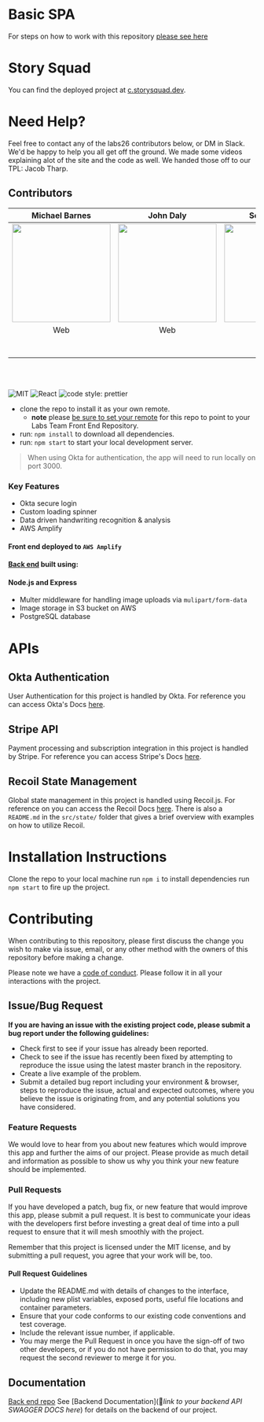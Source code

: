# Basic SPA

For steps on how to work with this repository [please see here](https://docs.labs.lambdaschool.com/labs-spa-starter/)

# Story Squad

You can find the deployed project at [c.storysquad.dev](https://c.storysquad.dev/login).

# Need Help?

Feel free to contact any of the labs26 contributors below, or DM in Slack. We'd be happy to help you all get off the ground. We made some videos explaining alot of the site and the code as well. We handed those off to our TPL: Jacob Tharp.

## Contributors

|                                                      Michael Barnes                                                       |                                                              John Daly                                                              |                                                           Scott Fuston                                                            |                                                            Dawson Hamm                                                             |                                                            Jesse Marek                                                             |                                                           Johan Mazorra                                                            |                                                             Jack Ross                                                              |                                                            Jacob Tharp                                                             |
| :-----------------------------------------------------------------------------------------------------------------------: | :---------------------------------------------------------------------------------------------------------------------------------: | :-------------------------------------------------------------------------------------------------------------------------------: | :--------------------------------------------------------------------------------------------------------------------------------: | :--------------------------------------------------------------------------------------------------------------------------------: | :--------------------------------------------------------------------------------------------------------------------------------: | :--------------------------------------------------------------------------------------------------------------------------------: | :--------------------------------------------------------------------------------------------------------------------------------: |
|                  <img src="https://avatars3.githubusercontent.com/u/49892996?s=460&v=4" width = "200" />                  |                       <img src="https://avatars1.githubusercontent.com/u/60858846?s=460&v=4" width = "200" />                       | <img src="https://avatars0.githubusercontent.com/u/8632549?s=460&u=fd1f74b5199d6a3fcf00167950845db186cb2da4&v=4" width = "200" /> | <img src="https://avatars3.githubusercontent.com/u/60896383?s=460&u=4687cc4d317e168391f59c13c8bbaf0a2ae8e0a1&v=4" width = "200" /> | <img src="https://avatars1.githubusercontent.com/u/61661005?s=460&u=31a2cd7a4b7b5d0d39190ae1091e62e98e0c50d7&v=4" width = "200" /> | <img src="https://avatars3.githubusercontent.com/u/60892622?s=460&u=3e09487cd4d9845a697693a90a59c6637e0d6bc3&v=4" width = "200" /> | <img src="https://avatars3.githubusercontent.com/u/43938405?s=460&u=594d25571eeb134a7bba80b5c3a5f0494e754d1e&v=4" width = "200" /> | <img src="https://avatars1.githubusercontent.com/u/18707646?s=460&u=e66878ccb3f1c48597d711fce5e8d29444de0f7e&v=4" width = "200" /> |
|                                                            Web                                                            |                                                                 Web                                                                 |                                                                Web                                                                |                                                                Web                                                                 |                                                                Web                                                                 |                                                                 DS                                                                 |                                                                 DS                                                                 |                                                                TPL                                                                 |
|              [<img src="https://github.com/favicon.ico" width="15"> ](https://github.com/michaelbarnes7282)               |                        [<img src="https://github.com/favicon.ico" width="15"> ](https://github.com/jcdaly97)                        |                       [<img src="https://github.com/favicon.ico" width="15"> ](https://github.com/fuston05)                       |                     [<img src="https://github.com/favicon.ico" width="15"> ](https://github.com/dawsonhammdev)                     |                      [<img src="https://github.com/favicon.ico" width="15"> ](https://github.com/jessemarek)                       |                       [<img src="https://github.com/favicon.ico" width="15"> ](https://github.com/jsmazorra)                       |                   [<img src="https://github.com/favicon.ico" width="15"> ](https://github.com/JackRossProjects)                    |                     [<img src="https://github.com/favicon.ico" width="15"> ](https://github.com/jengopockets)                      |
| [ <img src="https://static.licdn.com/sc/h/al2o9zrvru7aqj8e1x2rzsrca" width="15"> ](https://www.linkedin.com/in/mbarnes01) | [ <img src="https://static.licdn.com/sc/h/al2o9zrvru7aqj8e1x2rzsrca" width="15"> ](https://www.linkedin.com/in/jack-daly-a2a3031b6) |   [ <img src="https://static.licdn.com/sc/h/al2o9zrvru7aqj8e1x2rzsrca" width="15"> ](https://www.linkedin.com/in/scott-fuston)    |    [ <img src="https://static.licdn.com/sc/h/al2o9zrvru7aqj8e1x2rzsrca" width="15"> ](https://www.linkedin.com/in/dawson-hamm)     |   [ <img src="https://static.licdn.com/sc/h/al2o9zrvru7aqj8e1x2rzsrca" width="15"> ](https://www.linkedin.com/in/jesse-a-marek)    |      [ <img src="https://static.licdn.com/sc/h/al2o9zrvru7aqj8e1x2rzsrca" width="15"> ](https://www.linkedin.com/in/jmazorra)      |    [ <img src="https://static.licdn.com/sc/h/al2o9zrvru7aqj8e1x2rzsrca" width="15"> ](https://www.linkedin.com/jackcalvinross)     |    [ <img src="https://static.licdn.com/sc/h/al2o9zrvru7aqj8e1x2rzsrca" width="15"> ](https://www.linkedin.com/in/jacob-tharp)     |

<br>
<br>

![MIT](https://img.shields.io/packagist/l/doctrine/orm.svg)
![React](https://img.shields.io/badge/react-v16.7.0--alpha.2-blue.svg)
![code style: prettier](https://img.shields.io/badge/code_style-prettier-ff69b4.svg?style=flat-square)

- clone the repo to install it as your own remote.
  - **note** please [be sure to set your remote](https://help.github.jp/enterprise/2.11/user/articles/changing-a-remote-s-url/) for this repo to point to your Labs Team Front End Repository.
- run: `npm install` to download all dependencies.
- run: `npm start` to start your local development server.

> When using Okta for authentication, the app will need to run locally on port 3000.

### Key Features

- Okta secure login
- Custom loading spinner
- Data driven handwriting recognition & analysis
- AWS Amplify

#### Front end deployed to `AWS Amplify`

#### [Back end](https://github.com/Lambda-School-Labs/Labs26-StorySquad-BE-TeamC) built using:

#### Node.js and Express

- Multer middleware for handling image uploads via `mulipart/form-data`
- Image storage in S3 bucket on AWS
- PostgreSQL database

# APIs

## Okta Authentication

User Authentication for this project is handled by Okta. For reference you can access Okta's Docs [here](https://developer.okta.com/docs/reference/).

## Stripe API

Payment processing and subscription integration in this project is handled by Stripe. For reference you can access Stripe's Docs [here](https://stripe.com/docs/api).

## Recoil State Management

Global state management in this project is handled using Recoil.js. For reference on you can access the Recoil Docs [here](https://recoiljs.org/docs/introduction/core-concepts). There is also a `README.md` in the `src/state/` folder that gives a brief overview with examples on how to utilize Recoil.

# Installation Instructions

Clone the repo to your local machine
run `npm i` to install dependencies
run `npm start` to fire up the project.

# Contributing

When contributing to this repository, please first discuss the change you wish to make via issue, email, or any other method with the owners of this repository before making a change.

Please note we have a [code of conduct](./CODE_OF_CONDUCT.md). Please follow it in all your interactions with the project.

## Issue/Bug Request

**If you are having an issue with the existing project code, please submit a bug report under the following guidelines:**

- Check first to see if your issue has already been reported.
- Check to see if the issue has recently been fixed by attempting to reproduce the issue using the latest master branch in the repository.
- Create a live example of the problem.
- Submit a detailed bug report including your environment & browser, steps to reproduce the issue, actual and expected outcomes, where you believe the issue is originating from, and any potential solutions you have considered.

### Feature Requests

We would love to hear from you about new features which would improve this app and further the aims of our project. Please provide as much detail and information as possible to show us why you think your new feature should be implemented.

### Pull Requests

If you have developed a patch, bug fix, or new feature that would improve this app, please submit a pull request. It is best to communicate your ideas with the developers first before investing a great deal of time into a pull request to ensure that it will mesh smoothly with the project.

Remember that this project is licensed under the MIT license, and by submitting a pull request, you agree that your work will be, too.

#### Pull Request Guidelines

- Update the README.md with details of changes to the interface, including new plist variables, exposed ports, useful file locations and container parameters.
- Ensure that your code conforms to our existing code conventions and test coverage.
- Include the relevant issue number, if applicable.
- You may merge the Pull Request in once you have the sign-off of two other developers, or if you do not have permission to do that, you may request the second reviewer to merge it for you.

## Documentation

[Back end repo](https://github.com/Lambda-School-Labs/Labs26-StorySquad-BE-TeamC)
See [Backend Documentation](🚫*link to your backend API SWAGGER DOCS here*) for details on the backend of our project.
